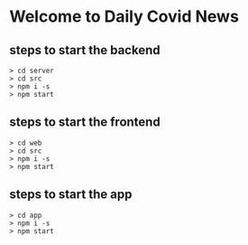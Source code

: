 # Welcome to Daily Covid News

## steps to start the backend
    > cd server
    > cd src
    > npm i -s
    > npm start

## steps to start the frontend
    > cd web
    > cd src
    > npm i -s
    > npm start

## steps to start the app
    > cd app
    > npm i -s
    > npm start
